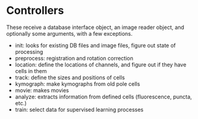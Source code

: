 # Controllers

These receive a database interface object, an image reader object, and optionally some arguments, with a few
exceptions.

  - init: looks for existing DB files and image files, figure out state of processing
  - preprocess: registration and rotation correction
  - location: define the locations of channels, and figure out if they have cells in them
  - track: define the sizes and positions of cells
  - kymograph: make kymographs from old pole cells
  - movie: makes movies
  - analyze: extracts information from defined cells (fluorescence, puncta, etc.)
  - train: select data for supervised learning processes
